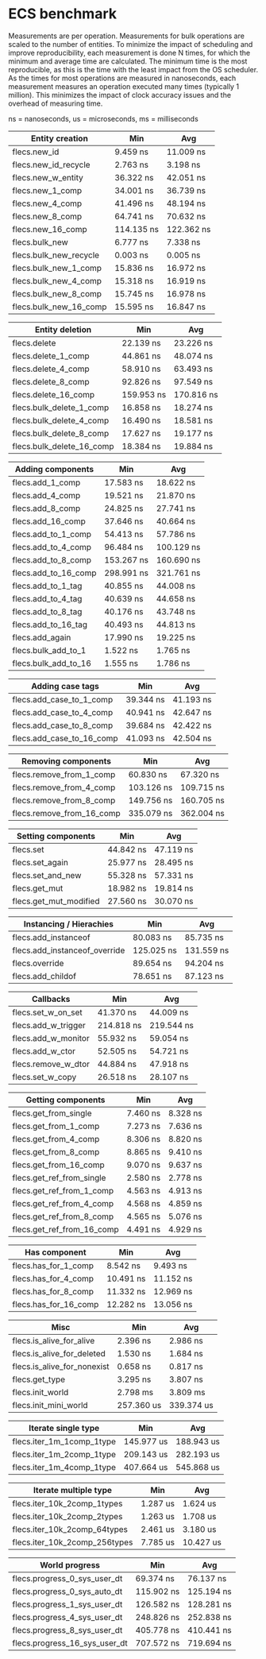 # ECS benchmark

Measurements are per operation. Measurements for bulk operations are scaled to the number of entities. To minimize the impact of scheduling and improve reproducibility, each measurement is done N times, for which the minimum and average time are calculated. The minimum time is the most reproducible, as this is the time with the least impact from the OS scheduler. As the times for most operations are measured in nanoseconds, each measurement measures an operation executed many times (typically 1 million). This minimizes the impact of clock accuracy issues and the overhead of measuring time.

ns = nanoseconds, us = microseconds, ms = milliseconds

Entity creation                 | Min           | Avg
--------------------------------|---------------|--------------
flecs.new_id                    | 9.459 ns      | 11.009 ns
flecs.new_id_recycle            | 2.763 ns      | 3.198 ns
flecs.new_w_entity              | 36.322 ns     | 42.051 ns
flecs.new_1_comp                | 34.001 ns     | 36.739 ns
flecs.new_4_comp                | 41.496 ns     | 48.194 ns
flecs.new_8_comp                | 64.741 ns     | 70.632 ns
flecs.new_16_comp               | 114.135 ns    | 122.362 ns
flecs.bulk_new                  | 6.777 ns      | 7.338 ns
flecs.bulk_new_recycle          | 0.003 ns      | 0.005 ns
flecs.bulk_new_1_comp           | 15.836 ns     | 16.972 ns
flecs.bulk_new_4_comp           | 15.318 ns     | 16.919 ns
flecs.bulk_new_8_comp           | 15.745 ns     | 16.978 ns
flecs.bulk_new_16_comp          | 15.595 ns     | 16.847 ns

Entity deletion                 | Min           | Avg
--------------------------------|---------------|--------------
flecs.delete                    | 22.139 ns     | 23.226 ns
flecs.delete_1_comp             | 44.861 ns     | 48.074 ns
flecs.delete_4_comp             | 58.910 ns     | 63.493 ns
flecs.delete_8_comp             | 92.826 ns     | 97.549 ns
flecs.delete_16_comp            | 159.953 ns    | 170.816 ns
flecs.bulk_delete_1_comp        | 16.858 ns     | 18.274 ns
flecs.bulk_delete_4_comp        | 16.490 ns     | 18.581 ns
flecs.bulk_delete_8_comp        | 17.627 ns     | 19.177 ns
flecs.bulk_delete_16_comp       | 18.384 ns     | 19.884 ns

Adding components               | Min           | Avg
--------------------------------|---------------|--------------
flecs.add_1_comp                | 17.583 ns     | 18.622 ns
flecs.add_4_comp                | 19.521 ns     | 21.870 ns
flecs.add_8_comp                | 24.825 ns     | 27.741 ns
flecs.add_16_comp               | 37.646 ns     | 40.664 ns
flecs.add_to_1_comp             | 54.413 ns     | 57.786 ns
flecs.add_to_4_comp             | 96.484 ns     | 100.129 ns
flecs.add_to_8_comp             | 153.267 ns    | 160.690 ns
flecs.add_to_16_comp            | 298.991 ns    | 321.761 ns
flecs.add_to_1_tag              | 40.855 ns     | 44.008 ns
flecs.add_to_4_tag              | 40.639 ns     | 44.658 ns
flecs.add_to_8_tag              | 40.176 ns     | 43.748 ns
flecs.add_to_16_tag             | 40.493 ns     | 44.813 ns
flecs.add_again                 | 17.990 ns     | 19.225 ns
flecs.bulk_add_to_1             | 1.522 ns      | 1.765 ns
flecs.bulk_add_to_16            | 1.555 ns      | 1.786 ns

Adding case tags                | Min           | Avg
--------------------------------|---------------|--------------
flecs.add_case_to_1_comp        | 39.344 ns     | 41.193 ns
flecs.add_case_to_4_comp        | 40.941 ns     | 42.647 ns
flecs.add_case_to_8_comp        | 39.684 ns     | 42.422 ns
flecs.add_case_to_16_comp       | 41.093 ns     | 42.504 ns

Removing components             | Min           | Avg
--------------------------------|---------------|--------------
flecs.remove_from_1_comp        | 60.830 ns     | 67.320 ns
flecs.remove_from_4_comp        | 103.126 ns    | 109.715 ns
flecs.remove_from_8_comp        | 149.756 ns    | 160.705 ns
flecs.remove_from_16_comp       | 335.079 ns    | 362.004 ns

Setting components              | Min           | Avg
--------------------------------|---------------|--------------
flecs.set                       | 44.842 ns     | 47.119 ns
flecs.set_again                 | 25.977 ns     | 28.495 ns
flecs.set_and_new               | 55.328 ns     | 57.331 ns
flecs.get_mut                   | 18.982 ns     | 19.814 ns
flecs.get_mut_modified          | 27.560 ns     | 30.070 ns

Instancing / Hierachies         | Min           | Avg
--------------------------------|---------------|--------------
flecs.add_instanceof            | 80.083 ns     | 85.735 ns
flecs.add_instanceof_override   | 125.025 ns    | 131.559 ns
flecs.override                  | 89.654 ns     | 94.204 ns
flecs.add_childof               | 78.651 ns     | 87.123 ns

Callbacks                       | Min           | Avg
--------------------------------|---------------|--------------
flecs.set_w_on_set              | 41.370 ns     | 44.009 ns
flecs.add_w_trigger             | 214.818 ns    | 219.544 ns
flecs.add_w_monitor             | 55.932 ns     | 59.054 ns
flecs.add_w_ctor                | 52.505 ns     | 54.721 ns
flecs.remove_w_dtor             | 44.884 ns     | 47.918 ns
flecs.set_w_copy                | 26.518 ns     | 28.107 ns

Getting components              | Min           | Avg
--------------------------------|---------------|--------------
flecs.get_from_single           | 7.460 ns      | 8.328 ns
flecs.get_from_1_comp           | 7.273 ns      | 7.636 ns
flecs.get_from_4_comp           | 8.306 ns      | 8.820 ns
flecs.get_from_8_comp           | 8.865 ns      | 9.410 ns
flecs.get_from_16_comp          | 9.070 ns      | 9.637 ns
flecs.get_ref_from_single       | 2.580 ns      | 2.778 ns
flecs.get_ref_from_1_comp       | 4.563 ns      | 4.913 ns
flecs.get_ref_from_4_comp       | 4.568 ns      | 4.859 ns
flecs.get_ref_from_8_comp       | 4.565 ns      | 5.076 ns
flecs.get_ref_from_16_comp      | 4.491 ns      | 4.929 ns

Has component                   | Min           | Avg
--------------------------------|---------------|--------------
flecs.has_for_1_comp            | 8.542 ns      | 9.493 ns
flecs.has_for_4_comp            | 10.491 ns     | 11.152 ns
flecs.has_for_8_comp            | 11.332 ns     | 12.969 ns
flecs.has_for_16_comp           | 12.282 ns     | 13.056 ns

Misc                            | Min           | Avg
--------------------------------|---------------|--------------
flecs.is_alive_for_alive        | 2.396 ns      | 2.986 ns
flecs.is_alive_for_deleted      | 1.530 ns      | 1.684 ns
flecs.is_alive_for_nonexist     | 0.658 ns      | 0.817 ns
flecs.get_type                  | 3.295 ns      | 3.807 ns
flecs.init_world                | 2.798 ms   | 3.809 ms
flecs.init_mini_world           | 257.360 us   | 339.374 us

Iterate single type             | Min           | Avg
--------------------------------|---------------|--------------
flecs.iter_1m_1comp_1type       | 145.977 us   | 188.943 us
flecs.iter_1m_2comp_1type       | 209.143 us   | 282.193 us
flecs.iter_1m_4comp_1type       | 407.664 us   | 545.868 us

Iterate multiple type           | Min           | Avg
--------------------------------|---------------|--------------
flecs.iter_10k_2comp_1types     | 1.287 us   | 1.624 us
flecs.iter_10k_2comp_2types     | 1.263 us   | 1.708 us
flecs.iter_10k_2comp_64types    | 2.461 us   | 3.180 us
flecs.iter_10k_2comp_256types   | 7.785 us   | 10.427 us

World progress                  | Min           | Avg
--------------------------------|---------------|--------------
flecs.progress_0_sys_user_dt    | 69.374 ns     | 76.137 ns
flecs.progress_0_sys_auto_dt    | 115.902 ns    | 125.194 ns
flecs.progress_1_sys_user_dt    | 126.582 ns    | 128.281 ns
flecs.progress_4_sys_user_dt    | 248.826 ns    | 252.838 ns
flecs.progress_8_sys_user_dt    | 405.778 ns    | 410.441 ns
flecs.progress_16_sys_user_dt   | 707.572 ns    | 719.694 ns
